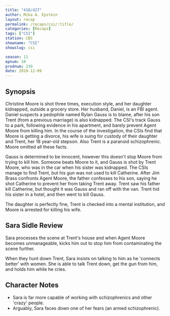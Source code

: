 ```yaml
---
title: "418/427"
author: Mika A. Epstein
layout: recap
permalink: /recaps/csi/:title/
categories: [Recaps]
tags: ["CSI"]
station: CBS
showname: "CSI"
showslug: csi

season: 11  
epnum: 10  
prodnum: 239  
date: 2010-12-09
---
```


## Synopsis

Christine Moore is shot three times, execution style, and her daughter kidnapped, outside a grocery store. Her husband, Daniel, is an FBI agent. Daniel suspects a pedophile named Rylan Gauss is to blame, after his son Trent (from a previous marriage) is also kidnapped. The CSI's track Gauss to a park, following evidence in his apartment, and barely prevent Agent Moore from killing him. In the course of the investigation, the CSIs find that Moore is getting a divorce, his wife is suing for custody of their daughter and Trent, her 18 year-old stepson. Also Trent is a paranoid schizophrenic. Moore omitted all these facts.

Gauss is determined to be innocent, however this doesn't stop Moore from trying to kill him. Someone beats Moore to it, and Gauss is shot by Trent Moore, who was in the car when his sister was kidnapped. The CSIs manage to find Trent, but his gun was not used to kill Catherine. After Jim Brass confronts Agent Moore, the father confesses to his son, saying he shot Catherine to prevent her from taking Trent away. Trent saw his father kill Catherine, but thought it was Gauss and ran off with the van. Trent hid his sister in a hotel, and then went to kill Gauss.

The daughter is perfectly fine, Trent is checked into a mental institution, and Moore is arrested for killing his wife.

## Sara Sidle Review

Sara processes the scene at Trent's house and when Agent Moore becomes unmanageable, kicks him out to stop him from contaminating the scene further.

When they hunt down Trent, Sara insists on talking to him as he 'connects better' with women. She is able to talk Trent down, get the gun from him, and holds him while he cries.

## Character Notes

* Sara is far more capable of working with schizophrenics and other 'crazy' people.  
* Arguably, Sara faces down one of her fears (an armed schizophrenic).